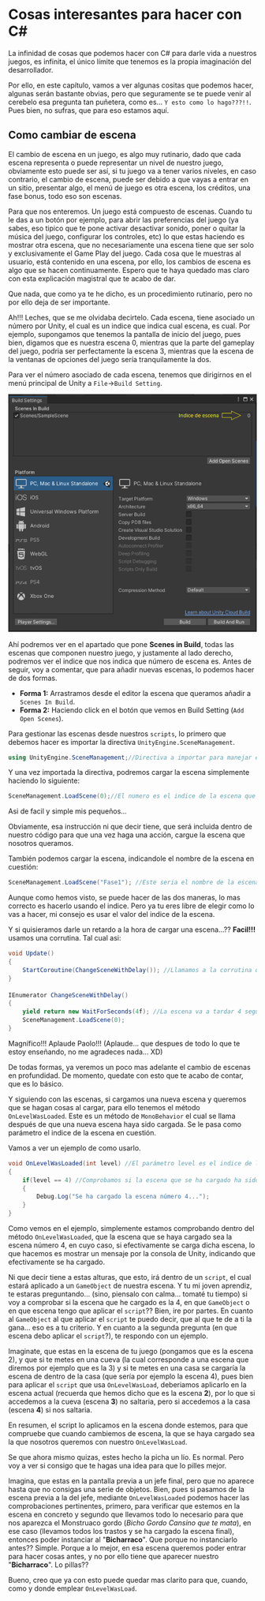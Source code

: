 # Cosas interesantes para hacer con C#

La infinidad de cosas que podemos hacer con C# para darle vida a nuestros juegos, es infinita, el único límite que tenemos es la propia imaginación del desarrollador.

Por ello, en este capítulo, vamos a ver algunas cositas que podemos hacer, algunas serán bastante obvias, pero que seguramente se te puede venir al cerebelo esa pregunta tan puñetera, como es... `Y esto como lo hago???!!`. Pues bien, no sufras, que para eso estamos aquí.

## Como cambiar de escena

El cambio de escena en un juego, es algo muy rutinario, dado que cada escena representa o puede representar un nivel de nuestro juego, obviamente esto puede ser así, si tu juego va a tener varios niveles, en caso contrario, el cambio de escena, puede ser debido a que vayas a entrar en un sitio, presentar algo, el menú de juego es otra escena, los créditos, una fase bonus, todo eso son escenas.

Para que nos enteremos. Un juego está compuesto de escenas. Cuando tu le das a un botón por ejemplo, para abrir las preferencias del juego (ya sabes, eso tipico que te pone activar desactivar sonido, poner o quitar la música del juego, configurar los controles, etc) lo que estas haciendo es mostrar otra escena, que no necesariamente una escena tiene que ser solo y exclusivamente el Game Play del juego. Cada cosa que le muestras al usuario, está contenido en una escena, por ello, los cambios de escena es algo que se hacen continuamente. Espero que te haya quedado mas claro con esta explicación magistral que te acabo de dar.

Que nada, que como ya te he dicho, es un procedimiento rutinario, pero no por ello deja de ser importante.

Ah!!! Leches, que se  me olvidaba decirtelo. Cada escena, tiene asociado un número por Unity, el cual es un indice que indica cual escena, es cual. Por ejemplo, supongamos que tenemos la pantalla de inicio del juego, pues bien, digamos que es nuestra escena 0, mientras que la parte del gameplay del juego, podria ser perfectamente la escena 3, mientras que la escena de la ventanas de opciones del juego sería tranquilamente la dos.

Para ver el número asociado de cada escena, tenemos que dirigirnos en el menú principal de Unity a `File`->`Build Setting`. 

![Pantalla Build Setting](../img/11_Build_Setting.png)

Ahí podremos ver en el apartado que pone **Scenes in Build**, todas las escenas que componen nuestro juego, y justamente al lado derecho, podremos ver el indice que nos indica que número de escena es. Antes de seguir, voy a comentar, que para añadir nuevas escenas, lo podemos hacer de dos formas.


* __Forma 1:__ Arrastramos desde el editor la escena que queramos añadir a `Scenes In Build`.
* __Forma 2:__ Haciendo click en el botón que vemos en Build Setting (`Add Open Scenes`).

Para gestionar las escenas desde nuestros `scripts`, lo primero que debemos hacer es importar la directiva `UnityEngine.SceneManagement`.

```c#
using UnityEngine.SceneManagement;//Directiva a importar para manejar escenas
```

Y una vez importada la directiva, podremos cargar la escena simplemente haciendo lo siguiente:

```c#
SceneManagement.LoadScene(0);//El numero es el indice de la escena que queremos cargar.
```

Asi de facil y simple mis pequeños...

Obviamente, esa instrucción ni que decir tiene, que será incluida dentro de nuestro código para que una vez haga una acción, cargue la escena que nosotros queramos.

También podemos cargar la escena, indicandole el nombre de la escena en cuestión:

```c#
SceneManagement.LoadScene("Fase1"); //Este seria el nombre de la escena que fueramos a cargar
```

Aunque como hemos visto, se puede hacer de las dos maneras, lo mas correcto es hacerlo usando el indice. Pero ya tu eres libre de elegir como lo vas a hacer, mi consejo es usar el valor del indice de la escena.

Y si quisieramos darle un retardo a la hora de cargar una escena...?? __Facil!!!__ usamos una corrutina. Tal cual asi:

```c#
void Update()
{
	StartCoroutine(ChangeSceneWithDelay()); //Llamamos a la corrutina que hace el cambio de escena
}

IEnumerator ChangeSceneWithDelay()
{
	yield return new WaitForSeconds(4f); //La escena va a tardar 4 segundos en cargar
	SceneManagement.LoadScene(0); 
}
```

Magnífico!!! Aplaude Paolo!!! (Aplaude... que despues de todo lo que te estoy enseñando, no me agradeces nada...  XD)


De todas formas, ya veremos un poco mas adelante el cambio de escenas en profundidad. De momento, quedate con esto que te acabo de contar, que es lo básico.

Y siguiendo con las escenas, si cargamos una nueva escena y queremos que se hagan cosas al cargar, para ello tenemos el método `OnLevelWasLoaded`. Este es un método de `MonoBehavior` el cual se llama después de que una nueva escena haya sido cargada. Se le pasa como parámetro el indice de la escena en cuestión.

Vamos a ver un ejemplo de como usarlo.

```c#
void OnLevelWasLoaded(int level) //El parámetro level es el indice de la escena que vamos a comprobar que se ha cargado
{
	if(level == 4) //Comprobamos si la escena que se ha cargado ha sido la escena 4
	{
		Debug.Log("Se ha cargado la escena número 4...");
	}
}
```

Como vemos en el ejemplo, simplemente estamos comprobando dentro del método `OnLevelWasLoaded`, que la escena que se haya cargado sea la escena número 4, en cuyo caso, si efectivamente se carga dicha escena, lo que hacemos es mostrar un mensaje por la consola de Unity, indicando que efectivamente se ha cargado.

Ni que decir tiene a estas alturas, que esto, irá dentro de un `script`, el cual estará aplicado a un `GameObject` de nuestra escena. Y tu mi joven aprendiz, te estaras preguntando... (sino, piensalo con calma... tomaté tu tiempo) si voy a comprobar si la escena que he cargado es la 4, en que `GameObject` o en que escena tengo que aplicar el `script`?? Bien, ire por partes. En cuanto al `GameObject` al que aplicar el `script` te puedo decir, que al que te de a ti la gana... eso es a tu criterio. Y en cuanto a la segunda pregunta (en que escena debo aplicar el `script`?), te respondo con un ejemplo. 

Imaginate, que estas en la escena de tu juego (pongamos que es la escena 2), y que si te metes en una cueva (la cual corresponde a una escena que diremos por ejemplo que es la 3) y si te metes en una casa se cargaría la escena de dentro de la casa (que sería por ejemplo la escena 4), pues bien para aplicar el `script` que usa `OnLevelWasLoad`, deberiamos aplicarlo en la escena actual (recuerda que hemos dicho que es la escena __2__), por lo que si accedemos a la cueva (escena __3__) no saltaria, pero si accedemos a la casa (escena __4__) si nos saltaria. 

En resumen, el script lo aplicamos en la escena donde estemos, para que compruebe que cuando cambiemos de escena, la que se haya cargado sea la que nosotros queremos con nuestro `OnLevelWasLoad`.

Se que ahora mismo quizas, estes hecho la picha un lío. Es normal. Pero voy a ver si consigo que te hagas una idea para que lo pilles mejor.

Imagina, que estas en la pantalla previa a un jefe final, pero que no aparece hasta que no consigas una serie de objetos. Bien, pues si pasamos de la escena previa a la del jefe, mediante `OnLevelWasLoaded` podemos hacer las comprobaciones pertinentes, primero, para verificar que estemos en la escena en concreto y segundo que llevamos todo lo necesario para que nos aparezca el Monstruaco gordo (_Bicho Gordo Cansino que te mata_), en ese caso (llevamos todos los trastos y se ha cargado la escena final), entonces poder instanciar al "__Bicharraco__". Que porque no instanciarlo antes?? Simple. Porque a lo mejor, en esa escena queremos poder entrar para hacer cosas antes, y no por ello tiene que aparecer nuestro "__Bicharraco__". Lo pillas??

Bueno, creo que ya con esto puede quedar mas clarito para que, cuando, como y donde emplear `OnLevelWasLoad`.

